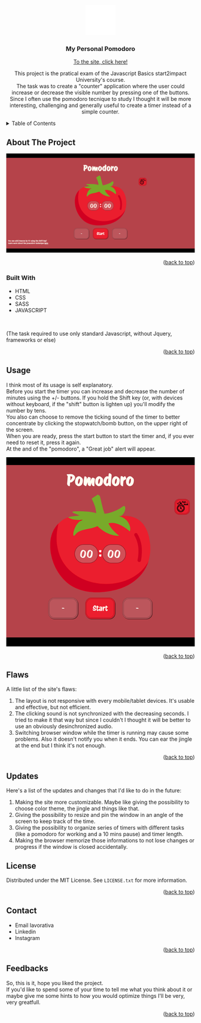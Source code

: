 <!-- Improved compatibility of back to top link: See: https://github.com/othneildrew/Best-README-Template/pull/73 -->
<a name="readme-top"></a>
<!--
*** Thanks for checking out the Best-README-Template. If you have a suggestion
*** that would make this better, please fork the repo and create a pull request
*** or simply open an issue with the tag "enhancement".
*** Don't forget to give the project a star!
*** Thanks again! Now go create something AMAZING! :D
-->



<!-- PROJECT SHIELDS -->
<!--
*** I'm using markdown "reference style" links for readability.
*** Reference links are enclosed in brackets [ ] instead of parentheses ( ).
*** See the bottom of this document for the declaration of the reference variables
*** for contributors-url, forks-url, etc. This is an optional, concise syntax you may use.
*** https://www.markdownguide.org/basic-syntax/#reference-style-links
-->

<!-- PROJECT LOGO -->
<br />
<div align="center">
  <a href="https://github.com/LonneWW/pomodoro">
    <img src="/assets/img/logo.png" alt="Logo" width="80" height="80">
  </a>

<h3 align="center">My Personal Pomodoro</h3>

[To the site, click here!](https://lonneww.github.io/pomodoro/)

  <p align="center">
    This project is the pratical exam of the Javascript Basics start2impact University's course. </br>
    The task was to create a "counter" application where the user could increase or decrease the visible number by pressing one of the buttons.
     Since I often use the pomodoro tecnique to study I thought it will be more interesting, challenging and generally useful to create a timer instead of a simple counter.
  </p>
</div>




<!-- TABLE OF CONTENTS -->
<details>
  <summary>Table of Contents</summary>
  <ol>
    <li>
      <a href="#about-the-project">About The Project</a>
      <ul>
        <li><a href="#built-with">Built With</a></li>
      </ul>
    </li>
    <li><a href="#usage">Usage</a></li>
    <li><a href="#flaws">Flaws</a></li>
    <li><a href="#Updates">Updates</a></li>
    <li><a href="#license">License</a></li>
    <li><a href="#contact">Contact</a></li>
    <li><a href="#Feedbacks">Acknowledgments</a></li>
  </ol>
</details>



<!-- ABOUT THE PROJECT -->
## About The Project

![Website Image](assets/img/ogImage.png)

<p align="right">(<a href="#readme-top">back to top</a>)</p>



### Built With

* HTML
* CSS
* SASS
* JAVASCRIPT
  
</br>

(The task required to use only standard Javascript, without Jquery, frameworks or else)

<p align="right">(<a href="#readme-top">back to top</a>)</p>



<!-- USAGE EXAMPLES -->
## Usage

I think most of its usage is self explanatory. </br>
Before you start the timer you can increase and decrease the number of minutes using the +/- buttons. If you hold the Shift key (or, with devices without keyboard, if the "shift" button is lighten up) you'll modify the number by tens. </br>
You also can choose to remove the ticking sound of the timer to better concentrate by clicking the stopwatch/bomb button, on the upper right of the screen. </br>
When you are ready, press the start button to start the timer and, if you ever need to reset it, press it again. </br>
At the and of the "pomodoro", a "Great job" alert will appear.

![Website Preview](assets/img/preview.png)

<p align="right">(<a href="#readme-top">back to top</a>)</p>



<!-- FLAWS -->
## Flaws

A little list of the site's flaws:
1. The layout is not responsive with every mobile/tablet devices. It's usable and effective, but not efficient.
2. The clicking sound is not synchronized with the decreasing seconds. I tried to make it that way but since I couldn't I thought it will be better to use an obviously desinchronized audio.
3. Switching browser window while the timer is running may cause some problems. Also it doesn't notify you when it ends. You can ear the jingle at the end but I think it's not enough.

<p align="right">(<a href="#readme-top">back to top</a>)</p>

<!-- UPDATES -->
## Updates

Here's a list of the updates and changes that I'd like to do in the future:
1. Making the site more customizable. Maybe like giving the possibility to choose color theme, the jingle and things like that.
2. Giving the possibility to resize and pin the window in an angle of the screen to keep track of the time.
3. Giving the possibility to organize series of timers with different tasks (like a pomodoro for working and a 10 mins pause) and timer length.
4. Making the browser memorize those informations to not lose changes or progress if the window is closed accidentally.

<!-- LICENSE -->
## License

Distributed under the MIT License. See `LICENSE.txt` for more information.

<p align="right">(<a href="#readme-top">back to top</a>)</p>



<!-- CONTACT -->
## Contact

* Email lavorativa
* Linkedin
* Instagram

<p align="right">(<a href="#readme-top">back to top</a>)</p>



<!-- FEEDBACKS -->
## Feedbacks

So, this is it, hope you liked the project. </br>
If you'd like to spend some of your time to tell me what you think about it or maybe give me some hints to how you would optimize things I'll be very, very greatfull.

<p align="right">(<a href="#readme-top">back to top</a>)</p>



<!-- MARKDOWN LINKS & IMAGES -->
<!-- https://www.markdownguide.org/basic-syntax/#reference-style-links -->
[contributors-shield]: https://img.shields.io/github/contributors/github_username/repo_name.svg?style=for-the-badge
[contributors-url]: https://github.com/github_username/repo_name/graphs/contributors
[forks-shield]: https://img.shields.io/github/forks/github_username/repo_name.svg?style=for-the-badge
[forks-url]: https://github.com/github_username/repo_name/network/members
[stars-shield]: https://img.shields.io/github/stars/github_username/repo_name.svg?style=for-the-badge
[stars-url]: https://github.com/github_username/repo_name/stargazers
[issues-shield]: https://img.shields.io/github/issues/github_username/repo_name.svg?style=for-the-badge
[issues-url]: https://github.com/github_username/repo_name/issues
[license-shield]: https://img.shields.io/github/license/github_username/repo_name.svg?style=for-the-badge
[license-url]: https://github.com/github_username/repo_name/blob/master/LICENSE.txt
[linkedin-shield]: https://img.shields.io/badge/-LinkedIn-black.svg?style=for-the-badge&logo=linkedin&colorB=555
[linkedin-url]: https://linkedin.com/in/linkedin_username
[product-screenshot]: images/screenshot.png
[Next.js]: https://img.shields.io/badge/next.js-000000?style=for-the-badge&logo=nextdotjs&logoColor=white
[Next-url]: https://nextjs.org/
[React.js]: https://img.shields.io/badge/React-20232A?style=for-the-badge&logo=react&logoColor=61DAFB
[React-url]: https://reactjs.org/
[Vue.js]: https://img.shields.io/badge/Vue.js-35495E?style=for-the-badge&logo=vuedotjs&logoColor=4FC08D
[Vue-url]: https://vuejs.org/
[Angular.io]: https://img.shields.io/badge/Angular-DD0031?style=for-the-badge&logo=angular&logoColor=white
[Angular-url]: https://angular.io/
[Svelte.dev]: https://img.shields.io/badge/Svelte-4A4A55?style=for-the-badge&logo=svelte&logoColor=FF3E00
[Svelte-url]: https://svelte.dev/
[Laravel.com]: https://img.shields.io/badge/Laravel-FF2D20?style=for-the-badge&logo=laravel&logoColor=white
[Laravel-url]: https://laravel.com
[Bootstrap.com]: https://img.shields.io/badge/Bootstrap-563D7C?style=for-the-badge&logo=bootstrap&logoColor=white
[Bootstrap-url]: https://getbootstrap.com
[JQuery.com]: https://img.shields.io/badge/jQuery-0769AD?style=for-the-badge&logo=jquery&logoColor=white
[JQuery-url]: https://jquery.com 
